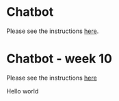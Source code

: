 # Chatbot

Please see the instructions [here](https://docs.google.com/document/d/1BP27Tjgit66o6kLpzu8RMnPr7M5GWpC_2N05DvMMTUE/).


# Chatbot - week 10

Please see the instructions [here](https://docs.google.com/document/d/1qrdVIXy7D10M3AkQUIKV0z7kkIOoCsofMD3ZJexyy2s/edit?usp=sharing)


Hello world
